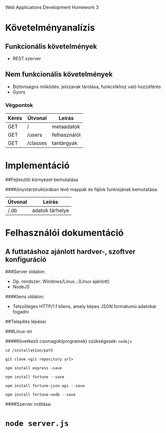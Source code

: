 Web Applications Development Homework 3

# Követelményanalízis

## Funkcionális követelmények

- REST szerver

## Nem funkcionális követelmények

- Biztonságos működés: jelszavak tárolása, funkciókhoz való hozzáférés
- Gyors

### Végpontok

| Kérés| Útvonal           | Leírás                                           |
|------|-------------------|--------------------------------------------------|
| GET  | /                 | metaadatok                                       |
| GET  | /users            | felhasználól                                     |
| GET  | /classes         |  tantárgyak                                       |

# Implementáció

##Fejlesztői környezet bemutatása

###Könyvtárstruktúrában lévő mappák és fájlok funkiójának bemutatása:

| Útvonal                  | Leírás                                            |
|--------------------------|---------------------------------------------------|
| /.db                     | adatok tárhelye                                   |

# Felhasználói dokumentáció

## A futtatáshoz ajánlott hardver-, szoftver konfiguráció

###Server oldalon: 

- Op. rendszer: Windows/Linux...(Linux ajánlott)
- NodeJS

###Kliens oldalon: 
- Tetszőleges HTTP/1.1 kliens, amely képes JSON formátumú adatokat fogadni

##Telepítés lépései

###Linux-on

####Következő csomagok(programok) szükségesek: `nodejs`

`cd /installation/path`

`git clone <git repository url>`

`npm install express –save`

`npm install fortune --save`

`npm install fortune-json-api --save`

`npm install fortune-nedb --save`


####Szerver indítása:

`node server.js`
=======

